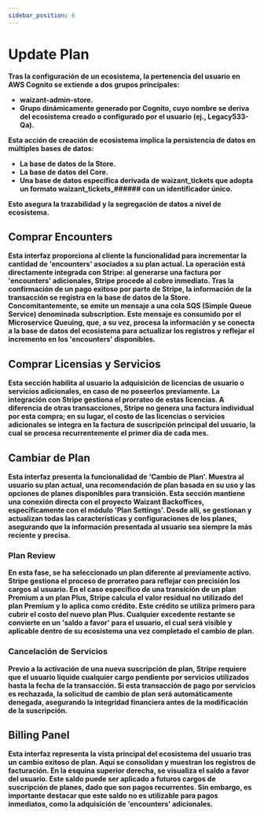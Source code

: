 ```yaml
---
sidebar_position: 6
---
```


# Update Plan

**Tras la configuración de un ecosistema, la pertenencia del usuario en AWS Cognito se extiende a dos grupos principales:**

+ **waizant-admin-store.**
+ **Grupo dinámicamente generado por Cognito, cuyo nombre se deriva del ecosistema creado o configurado por el usuario (ej., Legacy533-Qa).**

**Esta acción de creación de ecosistema implica la persistencia de datos en múltiples bases de datos:**

+ **La base de datos de la Store.**
+ **La base de datos del Core.** 
+ **Una base de datos específica derivada de waizant_tickets que adopta un formato waizant_tickets_###### con un identificador único.**

**Esto asegura la trazabilidad y la segregación de datos a nivel de ecosistema.**

## Comprar Encounters

**Esta interfaz proporciona al cliente la funcionalidad para incrementar la cantidad de 'encounters' asociados a su plan actual. La operación está directamente integrada con Stripe: al generarse una factura por 'encounters' adicionales, Stripe procede al cobro inmediato. Tras la confirmación de un pago exitoso por parte de Stripe, la información de la transacción se registra en la base de datos de la Store. Concomitantemente, se emite un mensaje a una cola SQS (Simple Queue Service) denominada subscription. Este mensaje es consumido por el Microservice Queuing, que, a su vez, procesa la información y se conecta a la base de datos del ecosistema para actualizar los registros y reflejar el incremento en los 'encounters' disponibles.**

## Comprar Licensias y Servicios

**Esta sección habilita al usuario la adquisición de licencias de usuario o servicios adicionales, en caso de no poseerlos previamente. La integración con Stripe gestiona el prorrateo de estas licencias. A diferencia de otras transacciones, Stripe no genera una factura individual por esta compra; en su lugar, el costo de las licencias o servicios adicionales se integra en la factura de suscripción principal del usuario, la cual se procesa recurrentemente el primer día de cada mes.**

## Cambiar de Plan

**Esta interfaz presenta la funcionalidad de 'Cambio de Plan'. Muestra al usuario su plan actual, una recomendación de plan basada en su uso y las opciones de planes disponibles para transición. Esta sección mantiene una conexión directa con el proyecto Waizant Backoffices, específicamente con el módulo 'Plan Settings'. Desde allí, se gestionan y actualizan todas las características y configuraciones de los planes, asegurando que la información presentada al usuario sea siempre la más reciente y precisa.**

### Plan Review

**En esta fase, se ha seleccionado un plan diferente al previamente activo. Stripe gestiona el proceso de prorrateo para reflejar con precisión los cargos al usuario. En el caso específico de una transición de un plan Premium a un plan Plus, Stripe calcula el valor residual no utilizado del plan Premium y lo aplica como crédito. Este crédito se utiliza primero para cubrir el costo del nuevo plan Plus. Cualquier excedente restante se convierte en un 'saldo a favor' para el usuario, el cual será visible y aplicable dentro de su ecosistema una vez completado el cambio de plan.**

### Cancelación de Servicios

**Previo a la activación de una nueva suscripción de plan, Stripe requiere que el usuario liquide cualquier cargo pendiente por servicios utilizados hasta la fecha de la transacción. Si esta transacción de pago por servicios es rechazada, la solicitud de cambio de plan será automáticamente denegada, asegurando la integridad financiera antes de la modificación de la suscripción.**

## Billing Panel

**Esta interfaz representa la vista principal del ecosistema del usuario tras un cambio exitoso de plan. Aquí se consolidan y muestran los registros de facturación. En la esquina superior derecha, se visualiza el saldo a favor del usuario. Este saldo puede ser aplicado a futuros cargos de suscripción de planes, dado que son pagos recurrentes. Sin embargo, es importante destacar que este saldo no es utilizable para pagos inmediatos, como la adquisición de 'encounters' adicionales.**
